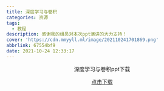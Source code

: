 ```yaml
---
title: 深度学习与卷积
categories: 资源
tags:
  - 教程
description: 感谢我的组员对本次ppt演讲的大力支持！
cover: 'https://cdn.mmyyll.ml/image/202110241701869.png'
abbrlink: 67554bf9
date: 2021-10-24 12:33:17
---
```

<center>

深度学习与卷积ppt下载

[点击下载](https://stuhytceducn-my.sharepoint.com/:p:/g/personal/2120180033_stu_hytc_edu_cn/EdKjKmb0wAVJkVRchSHNP1kBi91iTRUn7jUy2aOUhtR0yA?e=neFl7j)

</center>

